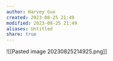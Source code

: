 ```yaml
---
author: Harvey Guo
created: 2023-08-25 21:49
modified: 2023-08-25 21:49
aliases: Untitled
share: true
---
```

![[Pasted image 20230825214925.png]]
